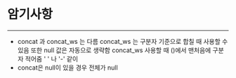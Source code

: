 # 암기사항
-----
- concat 과 concat_ws 는 다름 concat_ws 는 구분자 기준으로 합칠 때 사용할 수 있음 또한 null 값은 자동으로 생략함 concat_ws 사용할 때 ()에서 맨처음에 구분자 적어줌 ' ' 나 '-' 같이
- concat은 null이 있을 경우 전체가 null 
